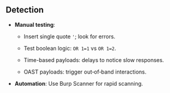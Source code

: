 ## Detection
- **Manual testing**:
    - Insert single quote `'`; look for errors.
    - Test boolean logic: `OR 1=1` vs `OR 1=2`.
        
    - Time-based payloads: delays to notice slow responses.
        
    - OAST payloads: trigger out‑of‑band interactions.
        
- **Automation**: Use Burp Scanner for rapid scanning.